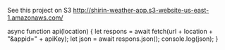  See this project on S3
 http://shirin-weather-app.s3-website-us-east-1.amazonaws.com/
 
 
 async function api(location) {
   let respons = await fetch(url + location + "&appid=" + apiKey);
   let json = await respons.json();
   console.log(json);
 }
